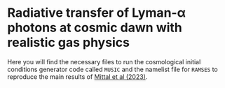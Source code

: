 # Radiative transfer of Lyman-α photons at cosmic dawn with realistic gas physics
Here you will find the necessary files to run the cosmological initial conditions generator code called `MUSIC` and the namelist file for `RAMSES` to reproduce the main results of [Mittal et al (2023)](www.arxiv.com).
